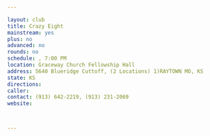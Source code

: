 ```yaml
---

layout: club
title: Crazy Eight
mainstream: yes
plus: no
advanced: no
rounds: no
schedule: , 7:00 PM
location: Graceway Church Fellowship Hall
address: 5640 Blueridge Cuttoff, (2 Locations) 1)RAYTOWN MO, KS
state: KS
directions: 
caller: 
contact: (913) 642-2219, (913) 231-2069
website: 



---
```


